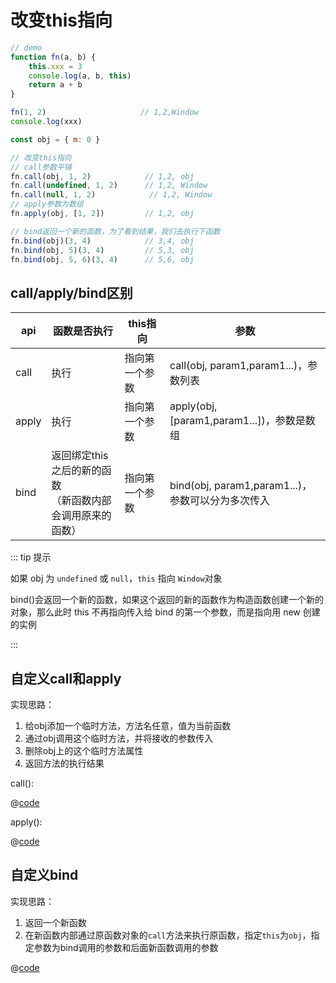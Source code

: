 
# 改变this指向

```js
// demo
function fn(a, b) {
    this.xxx = 3
    console.log(a, b, this)
    return a + b
}

fn(1, 2)                     // 1,2,Window
console.log(xxx)

const obj = { m: 0 }

// 改变this指向
// call参数平铺
fn.call(obj, 1, 2)            // 1,2, obj
fn.call(undefined, 1, 2)      // 1,2, Window
fn.call(null, 1, 2)            // 1,2, Window
// apply参数为数组
fn.apply(obj, [1, 2])         // 1,2, obj

// bind返回一个新的函数，为了看到结果，我们去执行下函数
fn.bind(obj)(3, 4)            // 3,4, obj
fn.bind(obj, 5)(3, 4)         // 5,3, obj
fn.bind(obj, 5, 6)(3, 4)      // 5,6, obj
```

## call/apply/bind区别

| api | 函数是否执行 | this指向 | 参数 |
|---|---|---|---|
| call | 执行 | 指向第一个参数 | call(obj, param1,param1...)，参数列表 |
| apply | 执行 | 指向第一个参数 | apply(obj, [param1,param1...])，参数是数组 |
| bind | 返回绑定this之后的新的函数 <br>（新函数内部会调用原来的函数） | 指向第一个参数 | bind(obj, param1,param1...)，参数可以分为多次传入 |

::: tip 提示

如果 obj 为 `undefined` 或 `null`，`this` 指向 `Window`对象

bind()会返回一个新的函数，如果这个返回的新的函数作为构造函数创建一个新的对象，那么此时 this 不再指向传入给 bind 的第一个参数，而是指向用 new 创建的实例

:::

## 自定义call和apply

实现思路：

1. 给obj添加一个临时方法，方法名任意，值为当前函数
2. 通过obj调用这个临时方法，并将接收的参数传入
3. 删除obj上的这个临时方法属性
4. 返回方法的执行结果

call():

@[code](@code-snippet/call.js)

apply():

@[code](@code-snippet/apply.js)

## 自定义bind

实现思路：

1. 返回一个新函数
2. 在新函数内部通过原函数对象的`call`方法来执行原函数，指定`this`为`obj`，指定参数为bind调用的参数和后面新函数调用的参数

@[code](@code-snippet/bind.js)